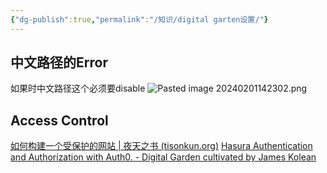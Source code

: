 ```yaml
---
{"dg-publish":true,"permalink":"/知识/digital garten设置/"}
---
```



## 中文路径的Error
如果时中文路径这个必须要disable
![Pasted image 20240201142302.png](/img/user/%E9%99%84%E4%BB%B6/Pasted%20image%2020240201142302.png)

## Access Control
[如何构建一个受保护的网站 | 夜天之书 (tisonkun.org)](https://www.tisonkun.org/2023/01/04/protected-website-practice/)
[Hasura Authentication and Authorization with Auth0. - Digital Garden cultivated by James Kolean](https://jameskolean.tech/plants/2020-05-26-hasura-authentication-and-authorization-with-auth0/)